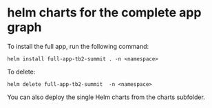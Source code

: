 # helm charts for the complete app graph

To install the full app, run the following command:

``
helm install full-app-tb2-summit . -n <namespace>
``

To delete:

``
helm delete full-app-tb2-summit  -n <namespace>
``

You can also deploy the single Helm charts from the charts subfolder.
